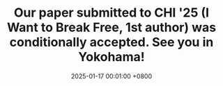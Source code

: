 ---
title: Our paper submitted to CHI '25 (I Want to Break Free, 1st author) was conditionally accepted. See you in Yokohama!
date: 2025-01-17 00:01:00 +0800
---